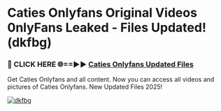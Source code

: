# Caties Onlyfans Original Videos 0nlyFans Leaked - Files Updated! (dkfbg)

<h3>🔴 CLICK HERE 🌐==►► <a href="https://tinyurl.com/2jnfzry5" rel="nofollow">Caties Onlyfans Updated Files</a></h3>

Get Caties Onlyfans and all content. Now you can access all videos and pictures of Caties Onlyfans. New Updated Files 2025!

[![dkfbg](https://i.imgur.com/GyGTBgg.gif)](https://tinyurl.com/2jnfzry5)
